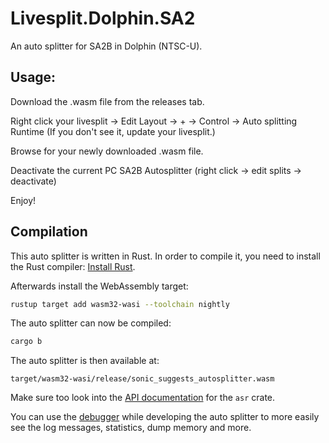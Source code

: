 # Livesplit.Dolphin.SA2

An auto splitter for SA2B in Dolphin (NTSC-U).

## Usage:

Download the .wasm file from the releases tab.

Right click your livesplit -> Edit Layout -> + -> Control -> Auto splitting Runtime (If you don't see it, update your livesplit.)

Browse for your newly downloaded .wasm file.

Deactivate the current PC SA2B Autosplitter (right click -> edit splits -> deactivate)

Enjoy!


## Compilation

This auto splitter is written in Rust. In order to compile it, you need to
install the Rust compiler: [Install Rust](https://www.rust-lang.org/tools/install).

Afterwards install the WebAssembly target:
```sh
rustup target add wasm32-wasi --toolchain nightly
```

The auto splitter can now be compiled:
```sh
cargo b
```

The auto splitter is then available at:
```
target/wasm32-wasi/release/sonic_suggests_autosplitter.wasm
```

Make sure too look into the [API documentation](https://livesplit.org/asr/asr/) for the `asr` crate.

You can use the [debugger](https://github.com/CryZe/asr-debugger) while
developing the auto splitter to more easily see the log messages, statistics,
dump memory and more.
